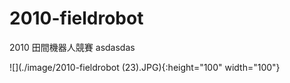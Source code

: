 # 2010-fieldrobot
2010 田間機器人競賽
asdasdas


![](./image/2010-fieldrobot (23).JPG){:height="100" width="100"}